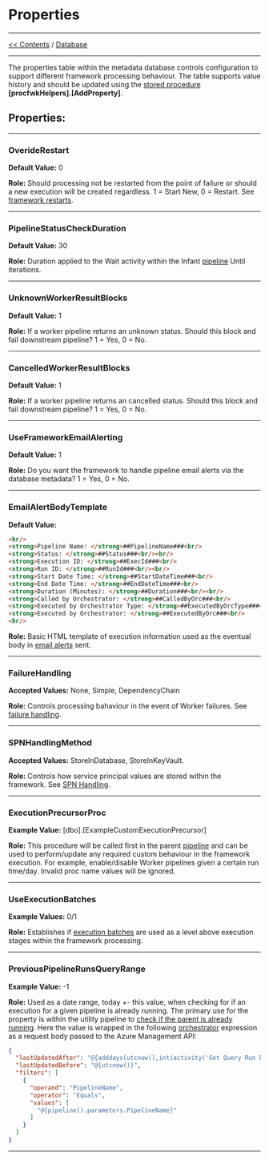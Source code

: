 # Properties

___
[<< Contents](/procfwk/contents) / [Database](/procfwk/database)

___

The properties table within the metadata database controls configuration to support different framework processing behaviour. The table supports value history and should be updated using the [stored procedure](/procfwk/storedprocedures) __[procfwkHelpers].[AddProperty]__.


## Properties:
___

### OverideRestart	

__Default Value:__ 0	

__Role:__ Should processing not be restarted from the point of failure or should a new execution will be created regardless. 1 = Start New, 0 = Restart. See [framework restarts](/procfwk/frameworkrestart).

___

### PipelineStatusCheckDuration	

__Default Value:__ 30	

__Role:__ Duration applied to the Wait activity within the Infant [pipeline](/procfwk/pipelines) Until iterations.

___

### UnknownWorkerResultBlocks	

__Default Value:__ 1	

__Role:__ If a worker pipeline returns an unknown status. Should this block and fail downstream pipeline? 1 = Yes, 0 = No.

___

### CancelledWorkerResultBlocks	

__Default Value:__ 1

__Role:__ If a worker pipeline returns an cancelled status. Should this block and fail downstream pipeline? 1 = Yes, 0 = No.

___

### UseFrameworkEmailAlerting	

__Default Value:__ 1

__Role:__ Do you want the framework to handle pipeline email alerts via the database metadata? 1 = Yes, 0 = No.

___

### EmailAlertBodyTemplate	

__Default Value:__ 
```html
<hr/>
<strong>Pipeline Name: </strong>##PipelineName###<br/>
<strong>Status: </strong>##Status###<br/><br/>
<strong>Execution ID: </strong>##ExecId###<br/>
<strong>Run ID: </strong>##RunId###<br/><br/>
<strong>Start Date Time: </strong>##StartDateTime###<br/>
<strong>End Date Time: </strong>##EndDateTime###<br/>
<strong>Duration (Minutes): </strong>##Duration###<br/><br/>
<strong>Called by Orchestrator: </strong>##CalledByOrc###<br/>
<strong>Executed by Orchestrator Type: </strong>##ExecutedByOrcType###<br/>
<strong>Executed by Orchestrator: </strong>##ExecutedByOrc###<br/>
<hr/>
```

__Role:__ Basic HTML template of execution information used as the eventual body in [email alerts](/procfwk/emailalerting) sent.

___

### FailureHandling	

__Accepted Values:__ None, Simple, DependencyChain

__Role:__ Controls processing bahaviour in the event of Worker failures. See [failure handling](/procfwk/failurehandling).

___

### SPNHandlingMethod	

__Accepted Values:__ StoreInDatabase, StoreInKeyVault. 

__Role:__ Controls how service principal values are stored within the framework. See [SPN Handling](/procfwk/spnhandling).

___

### ExecutionPrecursorProc	

__Example Value:__ [dbo].[ExampleCustomExecutionPrecursor]	

__Role:__ This procedure will be called first in the parent [pipeline](/procfwk/pipelines) and can be used to perform/update any required custom behaviour in the framework execution. For example, enable/disable Worker pipelines given a certain run time/day. Invalid proc name values will be ignored.

___

### UseExecutionBatches

__Example Values:__ 0/1

__Role:__ Establishes if [execution batches](/procfwk/executionbatches) are used as a level above execution stages within the framework processing.

___


### PreviousPipelineRunsQueryRange

__Example Value:__ -1

__Role:__ Used as a date range, today +- this value, when checking for if an execution for a given pipeline is already running. The primary use for the property is within the utility pipeline to [check if the parent is already running](/procfwk/pipelinealreadyrunning). Here the value is wrapped in the following [orchestrator](/procfwk/orchestrators) expression as a request body passed to the Azure Management API:

```json
{
  "lastUpdatedAfter": "@{adddays(utcnow(),int(activity('Get Query Run Days Value').output.firstRow.PropertyValue))}",
  "lastUpdatedBefore": "@{utcnow()}",
  "filters": [
    {
      "operand": "PipelineName",
      "operator": "Equals",
      "values": [
        "@{pipeline().parameters.PipelineName}"
      ]
    }
  ]
}
```

___